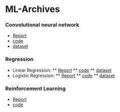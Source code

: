 # ML-Archives

### Convolutional neural network
- [Report](./cnn/report.pdf)
- [code](./cnn/code.ipynb)
- [dataset](./cnn/dataset.csv)

### Regression
* Linear Regression:
 ** [Report](./regression/README.md)
 ** [code](./regression/linear_regression.ipynb)
 ** [dataset](./regression/datasets/flight_price_prediction.csv)
* Logistic Regression:
 ** [Report](./regression/README.md)
 ** [code](./regression/logistic_regression.ipynb)
 ** [dataset](./regression/datasets/penguins.csv)

### Reinforcement Learning
- [Report](./reinforcement_learning/report.pdf)
- [code](./reinforcement_learning/code.ipynb)